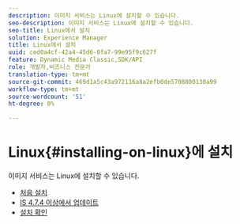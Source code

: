 ```yaml
---
description: 이미지 서비스는 Linux에 설치할 수 있습니다.
seo-description: 이미지 서비스는 Linux에 설치할 수 있습니다.
seo-title: Linux에서 설치
solution: Experience Manager
title: Linux에서 설치
uuid: ced0a4cf-42a4-45d6-8fa7-99e95f9c627f
feature: Dynamic Media Classic,SDK/API
role: 개발자,비즈니스 전문가
translation-type: tm+mt
source-git-commit: 469d1a5c43a972116a8a2efb0de5708800130a99
workflow-type: tm+mt
source-wordcount: '51'
ht-degree: 0%

---
```



# Linux{#installing-on-linux}에 설치

이미지 서비스는 Linux에 설치할 수 있습니다.

* [처음 설치](t-first-install-lin.md)
* [IS 4.7.4 이상에서 업데이트](t-update-lin.md)
* [설치 확인](t-verify-install-lin.md)
